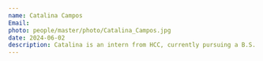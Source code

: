 ```yaml
---
name: Catalina Campos
Email:
photo: people/master/photo/Catalina_Campos.jpg
date: 2024-06-02
description: Catalina is an intern from HCC, currently pursuing a B.S. degree in Computer Science.
---
```

